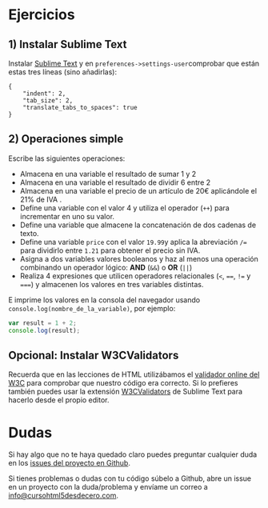 # Ejercicios

## 1) Instalar Sublime Text
Instalar [Sublime Text](https://www.sublimetext.com/) y en ```preferences->settings-user```comprobar que están estas tres líneas (sino añadirlas):
```
{
	"indent": 2,
	"tab_size": 2,
	"translate_tabs_to_spaces": true
}
```

## 2) Operaciones simple

Escribe las siguientes operaciones:
* Almacena en una variable el resultado de sumar 1 y 2
* Almacena en una variable el resultado de dividir 6 entre 2
* Almacena en una variable el precio de un artículo de 20€ aplicándole el 21% de IVA .
* Define una variable con el valor 4 y utiliza el operador (```++```) para incrementar en uno su valor.
* Define una variable que almacene la concatenación de dos cadenas de texto.
* Define una variable ```price``` con el valor ```19.99```y aplica la abreviación ```/=``` para dividirlo entre ```1.21``` para obtener el precio sin IVA.
* Asigna a dos variables valores booleanos y haz al menos una operación combinando un operador lógico: **AND** (```&&```) o **OR** (```||```)
* Realiza 4 expresiones que utilicen operadores relacionales (```<```, ```==```, ```!=``` y ```===```) y almacenen los valores en tres variables distintas.

E imprime los valores en la consola del navegador usando ```console.log(nombre_de_la_variable)```, por ejemplo:
```js
var result = 1 + 2;
console.log(result);
```


## Opcional: Instalar W3CValidators
Recuerda que en las lecciones de HTML utilizábamos el [validador online del W3C](https://validator.w3.org/) para comprobar que nuestro código era correcto. Si lo prefieres también puedes usar la extensión [W3CValidators](https://packagecontrol.io/packages/W3CValidators) de Sublime Text para hacerlo desde el propio editor.

# Dudas
Si hay algo que no te haya quedado claro puedes preguntar cualquier duda en los [issues del proyecto en Github](https://github.com/hhkaos/cursohtml5desdecero/issues).

Si tienes problemas o dudas con tu código súbelo a Github, abre un issue en un proyecto con la duda/problema y envíame un correo a [info@cursohtml5desdecero.com](mailto:info@cursohtml5desdecero.com).